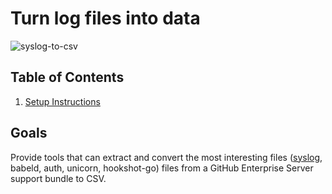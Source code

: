 # Turn log files into data

![syslog-to-csv](https://github.com/gm3dmo/syslog-to-csv/actions/workflows/syslog-to-csv.yml/badge.svg)

## Table of Contents

1. [Setup Instructions](docs/setup.md)

## Goals
 Provide tools that can extract and convert the most interesting files ([syslog](https://tools.ietf.org/html/rfc5424), babeld, auth, unicorn, hookshot-go) files from a GitHub Enterprise Server support bundle to CSV. 
